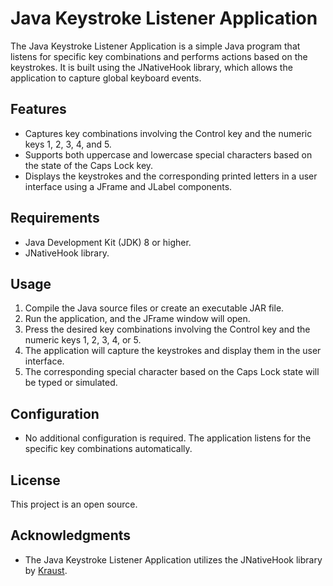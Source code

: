 # Java Keystroke Listener Application

The Java Keystroke Listener Application is a simple Java program that listens for specific key combinations and performs actions based on the keystrokes. It is built using the JNativeHook library, which allows the application to capture global keyboard events.

## Features

- Captures key combinations involving the Control key and the numeric keys 1, 2, 3, 4, and 5.
- Supports both uppercase and lowercase special characters based on the state of the Caps Lock key.
- Displays the keystrokes and the corresponding printed letters in a user interface using a JFrame and JLabel components.

## Requirements

- Java Development Kit (JDK) 8 or higher.
- JNativeHook library.

## Usage

1. Compile the Java source files or create an executable JAR file.
2. Run the application, and the JFrame window will open.
3. Press the desired key combinations involving the Control key and the numeric keys 1, 2, 3, 4, or 5.
4. The application will capture the keystrokes and display them in the user interface.
5. The corresponding special character based on the Caps Lock state will be typed or simulated.

## Configuration

- No additional configuration is required. The application listens for the specific key combinations automatically.

## License

This project is an open source.

## Acknowledgments

- The Java Keystroke Listener Application utilizes the JNativeHook library by [Kraust](https://github.com/kraust/JNativeHook).

